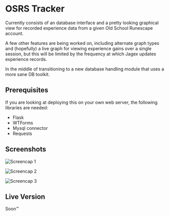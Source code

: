 # OSRS Tracker
Currently consists of an database interface and a pretty looking graphical view for recorded experience data from a given Old School Runescape account.

A few other features are being worked on, including alternate graph types and (hopefully) a live graph for viewing experience gains over a single session, but this will be limited by the frequency at which Jagex updates experience records.

In the middle of transitioning to a new database handling module that uses a more sane DB toolkit.

## Prerequisites
If you are looking at deploying this on your own web server, the following libraries are needed:</p>
* Flask
* WTForms
* Mysql connector
* Requests

## Screenshots
![Screencap 1](https://i.ibb.co/pjLMynm/2020-09-07-23-36-06-127-0-0-1-23bce2823613.png)

![Screencap 2](https://i.ibb.co/zJL41rN/2020-09-07-23-38-35-127-0-0-1-04eec7a7def6.png)

![Screencap 3](https://i.ibb.co/s3DPzZY/2020-09-07-16-44-55-127-0-0-1-6e5f5527a867.png)

## Live Version
Soon™